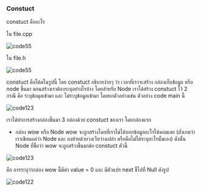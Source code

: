 ### Constuct 

constuct คืออะไร 

ใน file.cpp



![code55](https://media.discordapp.net/attachments/784804366904590388/1080246587898466365/image.png?width=681&height=437)


ใน file.h


![code55](https://media.discordapp.net/attachments/784804366904590388/1080246541048098847/image.png?width=527&height=437)

constuct คือโค้ดในรูปนี้ โดย constuct อธิบายง่ายๆ ว่า เวลาที่เราจะสร้าง กล่องเก็บข้อมูล หรือ node ขึ้นมา ตอนสร้างเราต้องระบุอย่างไรบ้าง โดยสำหรับ Node เราได้สร้าง constuct ไว้ 2 กรณี คือ ระบุข้อมุลเข้ามา และ ไม่ระบุข้อมูลเข้ามา โดยยกตัวอย่างเช่น ตัวอย่าง code main นี้ 

![code123](https://media.discordapp.net/attachments/784804366904590388/1080247788102750228/image.png)

เราได้ทำการสร้างกล่องขึ้นมา 3 กล่องด้วย constuct ของเรา โดยกล่องแรก 

- กล่อง wow หรือ Node wow จะถูกสร้างโดยที่เราไม่ได้บอกข้อมูลอะไรให้คอมเลย (สังเกตว่า เราเขียนแค่ว่า Node และ ลงท้ายด้วยวงเว็บว่างเปล่า หรือคือไม่ได้ระบุอะไรนั้นเอง) ดังนั้น Node ที่ชื่อว่า wow จะถูกสร้างขึ้นมาด้ย constuct ตัวนี้ 

![code123](https://media.discordapp.net/attachments/784804366904590388/1080248971517243543/image.png)

คือ การระบุว่ากล่อง wow นี้มีค่า value = 0 และ มีตัวแปร next ชี้ไปที่ Null ดังรูป

![code122](https://media.discordapp.net/attachments/1029082389852475525/1080249512972521612/IMG_1770.png?width=960&height=419)
